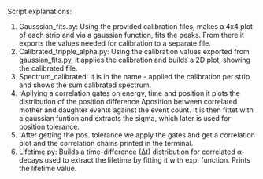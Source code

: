 Script explanations:
1) Gausssian_fits.py: Using the provided calibration files, makes a 4x4 plot of each strip and via a gaussian function, fits the peaks. From there it exports the values needed for calibration to a separate file.
2) Calibrated_tripple_alpha.py: Using the calibration values exported from gaussian_fits.py, it applies the calibration and builds a 2D plot, showing the calibrated file.
3) Spectrum_calibrated: It is in the name - applied the calibration per strip and shows the sum calibrated spectrum. 
4) :Apllying a correlation gates on energy, time and position it plots the distribution of the position difference ∆position between correlated mother and daughter events against the event count. It is then fittet with a gaussian funtion and extracts the sigma, which later is used for position tolerance.
5) :After getting the pos. tolerance we apply the gates and get a correlation plot and the correlation chains printed in the terminal.
6) Lifetime.py: Builds a time-difference (∆t) distribution for correlated α-decays used to extract the lifetime by fitting it with exp. function. Prints the lifetime value.
   
